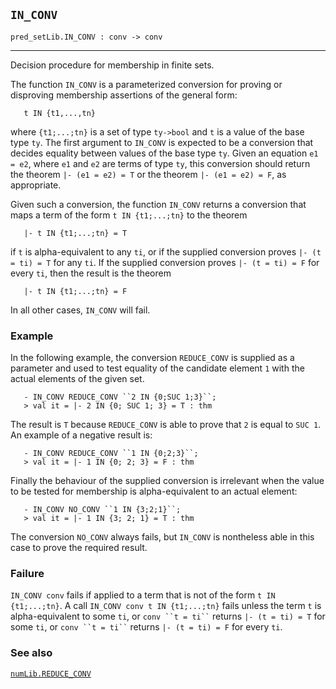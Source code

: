 ## `IN_CONV`

``` hol4
pred_setLib.IN_CONV : conv -> conv
```

------------------------------------------------------------------------

Decision procedure for membership in finite sets.

The function `IN_CONV` is a parameterized conversion for proving or
disproving membership assertions of the general form:

``` hol4
   t IN {t1,...,tn}
```

where `{t1;...;tn}` is a set of type `ty->bool` and `t` is a value of
the base type `ty`. The first argument to `IN_CONV` is expected to be a
conversion that decides equality between values of the base type `ty`.
Given an equation `e1 = e2`, where `e1` and `e2` are terms of type `ty`,
this conversion should return the theorem `|- (e1 = e2) = T` or the
theorem `|- (e1 = e2) = F`, as appropriate.

Given such a conversion, the function `IN_CONV` returns a conversion
that maps a term of the form `t IN {t1;...;tn}` to the theorem

``` hol4
   |- t IN {t1;...;tn} = T
```

if `t` is alpha-equivalent to any `ti`, or if the supplied conversion
proves `|- (t = ti) = T` for any `ti`. If the supplied conversion proves
`|- (t = ti) = F` for every `ti`, then the result is the theorem

``` hol4
   |- t IN {t1;...;tn} = F
```

In all other cases, `IN_CONV` will fail.

### Example

In the following example, the conversion `REDUCE_CONV` is supplied as a
parameter and used to test equality of the candidate element `1` with
the actual elements of the given set.

``` hol4
   - IN_CONV REDUCE_CONV ``2 IN {0;SUC 1;3}``;
   > val it = |- 2 IN {0; SUC 1; 3} = T : thm
```

The result is `T` because `REDUCE_CONV` is able to prove that `2` is
equal to `SUC 1`. An example of a negative result is:

``` hol4
   - IN_CONV REDUCE_CONV ``1 IN {0;2;3}``;
   > val it = |- 1 IN {0; 2; 3} = F : thm
```

Finally the behaviour of the supplied conversion is irrelevant when the
value to be tested for membership is alpha-equivalent to an actual
element:

``` hol4
   - IN_CONV NO_CONV ``1 IN {3;2;1}``;
   > val it = |- 1 IN {3; 2; 1} = T : thm
```

The conversion `NO_CONV` always fails, but `IN_CONV` is nontheless able
in this case to prove the required result.

### Failure

`IN_CONV conv` fails if applied to a term that is not of the form
`t IN {t1;...;tn}`. A call `IN_CONV conv t IN {t1;...;tn}` fails unless
the term `t` is alpha-equivalent to some `ti`, or
``` conv ``t = ti`` ``` returns `|- (t = ti) = T` for some `ti`, or
``` conv ``t = ti`` ``` returns `|- (t = ti) = F` for every `ti`.

### See also

[`numLib.REDUCE_CONV`](#numLib.REDUCE_CONV)
